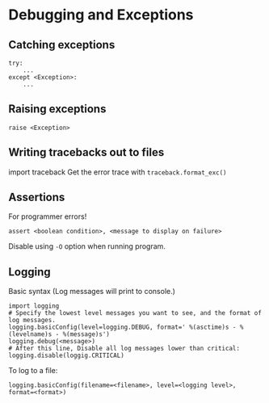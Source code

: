 # Debugging and Exceptions 
## Catching exceptions   
    try: 
        ... 
    except <Exception>: 
        ...

## Raising exceptions 
    raise <Exception> 

## Writing tracebacks out to files 
import traceback
Get the error trace with `traceback.format_exc()`

## Assertions 
For programmer errors!

    assert <boolean condition>, <message to display on failure>

Disable using `-O` option when running program.

## Logging 

Basic syntax (Log messages will print to console.)

    import logging 
    # Specify the lowest level messages you want to see, and the format of log messages.
    logging.basicConfig(level=logging.DEBUG, format=' %(asctime)s - %(levelname)s - %(message)s')
    logging.debug(<message>)
    # After this line, Disable all log messages lower than critical: 
    logging.disable(loggig.CRITICAL)

To log to a file:

    logging.basicConfig(filename=<filename>, level=<logging level>, format=<format>)
